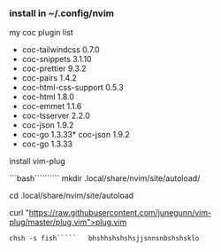 ### install in ~/.config/nvim

my coc plugin list

- coc-tailwindcss 0.7.0
- coc-snippets 3.1.10
- coc-prettier 9.3.2
- coc-pairs 1.4.2
- coc-html-css-support 0.5.3
- coc-html 1.8.0
- coc-emmet 1.1.6
- coc-tsserver 2.2.0
- coc-json 1.9.2
- coc-go 1.3.33\* coc-json 1.9.2
- coc-go 1.3.33

install vim-plug

```bash``````````
mkdir .local/share/nvim/site/autoload/

cd .local/share/nvim/site/autoload

curl "https://raw.githubusercontent.com/junegunn/vim-plug/master/plug.vim">plug.vim

```
chsh -s fish`````   bhshhshshshsjjsnnsnbshshsklo
